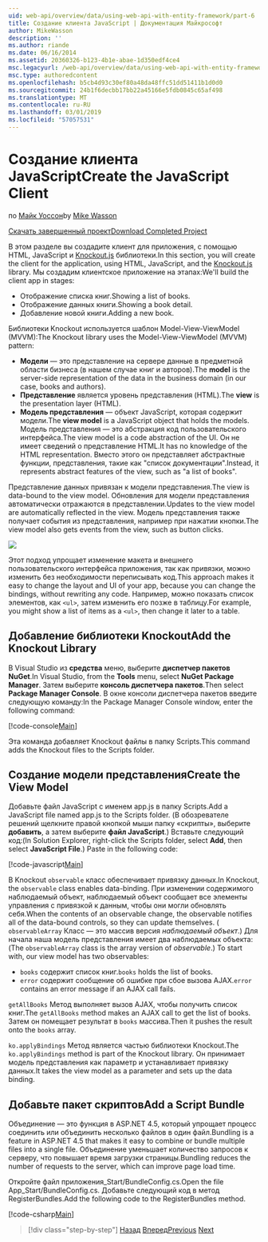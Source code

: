 ```yaml
---
uid: web-api/overview/data/using-web-api-with-entity-framework/part-6
title: Создание клиента JavaScript | Документация Майкрософт
author: MikeWasson
description: ''
ms.author: riande
ms.date: 06/16/2014
ms.assetid: 20360326-b123-4b1e-abae-1d350edf4ce4
msc.legacyurl: /web-api/overview/data/using-web-api-with-entity-framework/part-6
msc.type: authoredcontent
ms.openlocfilehash: b5cb4d93c30ef80a48da48ffc51dd51411b1d0d0
ms.sourcegitcommit: 24b1f6decbb17bb22a45166e5fdb0845c65af498
ms.translationtype: MT
ms.contentlocale: ru-RU
ms.lasthandoff: 03/01/2019
ms.locfileid: "57057531"
---
```

<a name="create-the-javascript-client"></a><span data-ttu-id="872cc-102">Создание клиента JavaScript</span><span class="sxs-lookup"><span data-stu-id="872cc-102">Create the JavaScript Client</span></span>
====================
<span data-ttu-id="872cc-103">по [Майк Уоссон](https://github.com/MikeWasson)</span><span class="sxs-lookup"><span data-stu-id="872cc-103">by [Mike Wasson](https://github.com/MikeWasson)</span></span>

[<span data-ttu-id="872cc-104">Скачать завершенный проект</span><span class="sxs-lookup"><span data-stu-id="872cc-104">Download Completed Project</span></span>](https://github.com/MikeWasson/BookService)

<span data-ttu-id="872cc-105">В этом разделе вы создадите клиент для приложения, с помощью HTML, JavaScript и [Knockout.js](http://knockoutjs.com/) библиотеки.</span><span class="sxs-lookup"><span data-stu-id="872cc-105">In this section, you will create the client for the application, using HTML, JavaScript, and the [Knockout.js](http://knockoutjs.com/) library.</span></span> <span data-ttu-id="872cc-106">Мы создадим клиентское приложение на этапах:</span><span class="sxs-lookup"><span data-stu-id="872cc-106">We'll build the client app in stages:</span></span>

- <span data-ttu-id="872cc-107">Отображение списка книг.</span><span class="sxs-lookup"><span data-stu-id="872cc-107">Showing a list of books.</span></span>
- <span data-ttu-id="872cc-108">Отображение данных книги.</span><span class="sxs-lookup"><span data-stu-id="872cc-108">Showing a book detail.</span></span>
- <span data-ttu-id="872cc-109">Добавление новой книги.</span><span class="sxs-lookup"><span data-stu-id="872cc-109">Adding a new book.</span></span>

<span data-ttu-id="872cc-110">Библиотеки Knockout используется шаблон Model-View-ViewModel (MVVM):</span><span class="sxs-lookup"><span data-stu-id="872cc-110">The Knockout library uses the Model-View-ViewModel (MVVM) pattern:</span></span>

- <span data-ttu-id="872cc-111">**Модели** — это представление на сервере данные в предметной области бизнеса (в нашем случае книг и авторов).</span><span class="sxs-lookup"><span data-stu-id="872cc-111">The **model** is the server-side representation of the data in the business domain (in our case, books and authors).</span></span>
- <span data-ttu-id="872cc-112">**Представление** является уровень представления (HTML).</span><span class="sxs-lookup"><span data-stu-id="872cc-112">The **view** is the presentation layer (HTML).</span></span>
- <span data-ttu-id="872cc-113">**Модель представления** — объект JavaScript, которая содержит модели.</span><span class="sxs-lookup"><span data-stu-id="872cc-113">The **view model** is a JavaScript object that holds the models.</span></span> <span data-ttu-id="872cc-114">Модель представления — это абстракция код пользовательского интерфейса.</span><span class="sxs-lookup"><span data-stu-id="872cc-114">The view model is a code abstraction of the UI.</span></span> <span data-ttu-id="872cc-115">Он не имеет сведений о представление HTML.</span><span class="sxs-lookup"><span data-stu-id="872cc-115">It has no knowledge of the HTML representation.</span></span> <span data-ttu-id="872cc-116">Вместо этого он представляет абстрактные функции, представления, такие как &quot;список документации&quot;.</span><span class="sxs-lookup"><span data-stu-id="872cc-116">Instead, it represents abstract features of the view, such as &quot;a list of books&quot;.</span></span>

<span data-ttu-id="872cc-117">Представление данных привязан к модели представления.</span><span class="sxs-lookup"><span data-stu-id="872cc-117">The view is data-bound to the view model.</span></span> <span data-ttu-id="872cc-118">Обновления для модели представления автоматически отражаются в представлении.</span><span class="sxs-lookup"><span data-stu-id="872cc-118">Updates to the view model are automatically reflected in the view.</span></span> <span data-ttu-id="872cc-119">Модель представления также получает события из представления, например при нажатии кнопки.</span><span class="sxs-lookup"><span data-stu-id="872cc-119">The view model also gets events from the view, such as button clicks.</span></span>

![](part-6/_static/image1.png)

<span data-ttu-id="872cc-120">Этот подход упрощает изменение макета и внешнего пользовательского интерфейса приложения, так как привязки, можно изменить без необходимости переписывать код.</span><span class="sxs-lookup"><span data-stu-id="872cc-120">This approach makes it easy to change the layout and UI of your app, because you can change the bindings, without rewriting any code.</span></span> <span data-ttu-id="872cc-121">Например, можно показать список элементов, как `<ul>`, затем изменить его позже в таблицу.</span><span class="sxs-lookup"><span data-stu-id="872cc-121">For example, you might show a list of items as a `<ul>`, then change it later to a table.</span></span>

## <a name="add-the-knockout-library"></a><span data-ttu-id="872cc-122">Добавление библиотеки Knockout</span><span class="sxs-lookup"><span data-stu-id="872cc-122">Add the Knockout Library</span></span>

<span data-ttu-id="872cc-123">В Visual Studio из **средства** меню, выберите **диспетчер пакетов NuGet**.</span><span class="sxs-lookup"><span data-stu-id="872cc-123">In Visual Studio, from the **Tools** menu, select **NuGet Package Manager**.</span></span> <span data-ttu-id="872cc-124">Затем выберите **консоль диспетчера пакетов**.</span><span class="sxs-lookup"><span data-stu-id="872cc-124">Then select **Package Manager Console**.</span></span> <span data-ttu-id="872cc-125">В окне консоли диспетчера пакетов введите следующую команду:</span><span class="sxs-lookup"><span data-stu-id="872cc-125">In the Package Manager Console window, enter the following command:</span></span>

[!code-console[Main](part-6/samples/sample1.cmd)]

<span data-ttu-id="872cc-126">Эта команда добавляет Knockout файлы в папку Scripts.</span><span class="sxs-lookup"><span data-stu-id="872cc-126">This command adds the Knockout files to the Scripts folder.</span></span>

## <a name="create-the-view-model"></a><span data-ttu-id="872cc-127">Создание модели представления</span><span class="sxs-lookup"><span data-stu-id="872cc-127">Create the View Model</span></span>

<span data-ttu-id="872cc-128">Добавьте файл JavaScript с именем app.js в папку Scripts.</span><span class="sxs-lookup"><span data-stu-id="872cc-128">Add a JavaScript file named app.js to the Scripts folder.</span></span> <span data-ttu-id="872cc-129">(В обозревателе решений щелкните правой кнопкой мыши папку «скрипты», выберите **добавить**, а затем выберите **файл JavaScript**.) Вставьте следующий код:</span><span class="sxs-lookup"><span data-stu-id="872cc-129">(In Solution Explorer, right-click the Scripts folder, select **Add**, then select **JavaScript File**.) Paste in the following code:</span></span>

[!code-javascript[Main](part-6/samples/sample2.js)]

<span data-ttu-id="872cc-130">В Knockout `observable` класс обеспечивает привязку данных.</span><span class="sxs-lookup"><span data-stu-id="872cc-130">In Knockout, the `observable` class enables data-binding.</span></span> <span data-ttu-id="872cc-131">При изменении содержимого наблюдаемый объект, наблюдаемый объект сообщает все элементы управления с привязкой к данным, чтобы они могли обновлять себя.</span><span class="sxs-lookup"><span data-stu-id="872cc-131">When the contents of an observable change, the observable notifies all of the data-bound controls, so they can update themselves.</span></span> <span data-ttu-id="872cc-132">( `observableArray` Класс — это массив версия *наблюдаемый объект*.) Для начала наша модель представления имеет два наблюдаемых объекта:</span><span class="sxs-lookup"><span data-stu-id="872cc-132">(The `observableArray` class is the array version of *observable*.) To start with, our view model has two observables:</span></span>

- <span data-ttu-id="872cc-133">`books` содержит список книг.</span><span class="sxs-lookup"><span data-stu-id="872cc-133">`books` holds the list of books.</span></span>
- <span data-ttu-id="872cc-134">`error` содержит сообщение об ошибке при сбое вызова AJAX.</span><span class="sxs-lookup"><span data-stu-id="872cc-134">`error` contains an error message if an AJAX call fails.</span></span>

<span data-ttu-id="872cc-135">`getAllBooks` Метод выполняет вызов AJAX, чтобы получить список книг.</span><span class="sxs-lookup"><span data-stu-id="872cc-135">The `getAllBooks` method makes an AJAX call to get the list of books.</span></span> <span data-ttu-id="872cc-136">Затем он помещает результат в `books` массива.</span><span class="sxs-lookup"><span data-stu-id="872cc-136">Then it pushes the result onto the `books` array.</span></span>

<span data-ttu-id="872cc-137">`ko.applyBindings` Метод является частью библиотеки Knockout.</span><span class="sxs-lookup"><span data-stu-id="872cc-137">The `ko.applyBindings` method is part of the Knockout library.</span></span> <span data-ttu-id="872cc-138">Он принимает модель представления как параметр и устанавливает привязку данных.</span><span class="sxs-lookup"><span data-stu-id="872cc-138">It takes the view model as a parameter and sets up the data binding.</span></span>

## <a name="add-a-script-bundle"></a><span data-ttu-id="872cc-139">Добавьте пакет скриптов</span><span class="sxs-lookup"><span data-stu-id="872cc-139">Add a Script Bundle</span></span>

<span data-ttu-id="872cc-140">Объединение — это функция в ASP.NET 4.5, который упрощает процесс соединить или объединить несколько файлов в один файл.</span><span class="sxs-lookup"><span data-stu-id="872cc-140">Bundling is a feature in ASP.NET 4.5 that makes it easy to combine or bundle multiple files into a single file.</span></span> <span data-ttu-id="872cc-141">Объединение уменьшает количество запросов к серверу, что повышает время загрузки страницы.</span><span class="sxs-lookup"><span data-stu-id="872cc-141">Bundling reduces the number of requests to the server, which can improve page load time.</span></span>

<span data-ttu-id="872cc-142">Откройте файл приложения\_Start/BundleConfig.cs.</span><span class="sxs-lookup"><span data-stu-id="872cc-142">Open the file App\_Start/BundleConfig.cs.</span></span> <span data-ttu-id="872cc-143">Добавьте следующий код в метод RegisterBundles.</span><span class="sxs-lookup"><span data-stu-id="872cc-143">Add the following code to the RegisterBundles method.</span></span>

[!code-csharp[Main](part-6/samples/sample3.cs)]

> [!div class="step-by-step"]
> <span data-ttu-id="872cc-144">[Назад](part-5.md)
> [Вперед](part-7.md)</span><span class="sxs-lookup"><span data-stu-id="872cc-144">[Previous](part-5.md)
[Next](part-7.md)</span></span>
